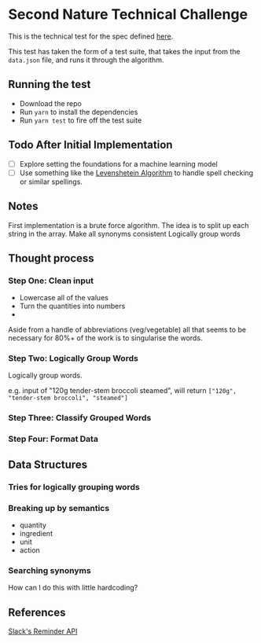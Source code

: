 # Second Nature Technical Challenge

This is the technical test for the spec defined [here](https://secondnature.slite.com/p/note/AZLhMhgHnGMJyfjBH1W57d).

This test has taken the form of a test suite, that takes the input from the `data.json` file, and runs it through the algorithm.

## Running the test

- Download the repo
- Run `yarn` to install the dependencies
- Run `yarn test` to fire off the test suite

## Todo After Initial Implementation

- [ ] Explore setting the foundations for a machine learning model
- [ ] Use something like the [Levenshetein Algorithm](https://dzone.com/articles/the-levenshtein-algorithm-1) to handle spell checking or similar spellings.

## Notes

First implementation is a brute force algorithm.
The idea is to split up each string in the array.
Make all synonyms consistent
Logically group words

## Thought process

### Step One: Clean input

- Lowercase all of the values
- Turn the quantities into numbers
- 

Aside from a handle of abbreviations (veg/vegetable) all that seems to be necessary for 80%+ of the work is to singularise the words.


### Step Two: Logically Group Words

Logically group words. 

e.g. input of "120g tender-stem broccoli steamed", will return `["120g", "tender-stem broccoli", "steamed"]`

### Step Three: Classify Grouped Words

### Step Four: Format Data

## Data Structures

### Tries for logically grouping words


### Breaking up by semantics
- quantity
- ingredient
- unit
- action

### Searching synonyms
How can I do this with little hardcoding?



## References

[Slack's Reminder API](https://slack.com/intl/en-gb/help/articles/208423427-Set-a-reminder)